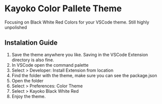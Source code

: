 # Kayoko Color Pallete Theme

Focusing on Black White Red Colors for your VSCode theme.
Still highly unpolished

## Instalation Guide

1. Save the theme anywhere you like. Saving in the VSCode Extension directory is also fine.
2. In VSCode open the command palette
3. Select > Developer: Install Extension from location
4. Find the folder with the theme, make sure you can see the package.json
5. Open the folder
6. Select > Preferences: Color Theme
7. Select > Kayoko Black White Red
8. Enjoy the theme.
